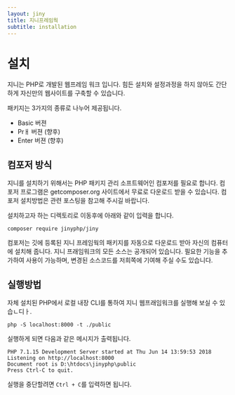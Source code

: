 ```yaml
---
layout: jiny
title: 지니프레임웍
subtitle: installation
---
```

# 설치

지니는 PHP로 개발된 웹프레임 워크 입니다. 힘든 설치와 설정과정을 하지 않아도 간단하게 자신만의 웹사이트를 구축할 수 있습니다.

패키지는 3가지의 종류로 나누어 제공됩니다.

* Basic 버젼
* Prㅐ 버젼 (향후)
* Enter 버젼 (향후)

## 컴포저 방식
지니를 설치하기 위해서는 PHP 패키지 관리 소프트웨어인 컴포저를 필요로 합니다. 컴포저 프로그램은 getcomposer.org 사이트에서 무료로 다운로드 받을 수 있습니다. 컴포저 설치방법은 관련 포스팅을 참고해 주시길 바랍니다.

설치하고자 하는 디렉토리로 이동후에 아래와 같이 입력을 합니다.  

```
composer require jinyphp/jiny
```
컴포저는 깃에 등록된 지니 프레임웍의 패키지를 자동으로 다운로드 받아 자신의 컴퓨터에 설치해 줍니다. 지니 프래임워크의 모든 소스는 공개되어 있습니다. 필요한 기능을 추가하여 사용이 가능하며, 변경된 소스코드를 저희쪽에 기여해 주실 수도 있습니다.

## 실행방법
자체 설치된 PHP에서 로컬 내장 CLI를 통하여 지니 웹프래임워크를 실행해 보실 수 있습ㄴ디ㅏ.

```
php -S localhost:8000 -t ./public
```

실행하게 되면 다음과 같은 메시지가 출력됩니다.
```
PHP 7.1.15 Development Server started at Thu Jun 14 13:59:53 2018
Listening on http://localhost:8000
Document root is D:\htdocs\jinyphp\public
Press Ctrl-C to quit.
```

실행을 중단할려면 `Ctrl + C`를 입력하면 됩니다.



